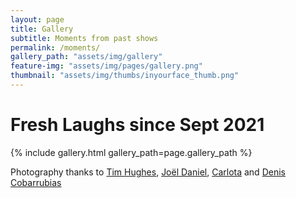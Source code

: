 ```yaml
---
layout: page
title: Gallery
subtitle: Moments from past shows
permalink: /moments/
gallery_path: "assets/img/gallery"
feature-img: "assets/img/pages/gallery.png"
thumbnail: "assets/img/thumbs/inyourface_thumb.png"
---
```


# Fresh Laughs since Sept 2021

{% include gallery.html gallery_path=page.gallery_path %}

Photography thanks to [Tim Hughes](https://www.instagram.com/timhughesphotos/), [Joël Daniel](https://www.instagram.com/theurb4ncaveman/), [Carlota](https://instagram.com/marmota_carlota) and [Denis Cobarrubias](https://instagram.com/dennis.cobarrubias)
